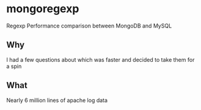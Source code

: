 mongoregexp
===========

Regexp Performance comparison between MongoDB and MySQL


## Why

I had a few questions about which was faster and decided to take them for a spin


## What
Nearly 6 million lines of apache log data
